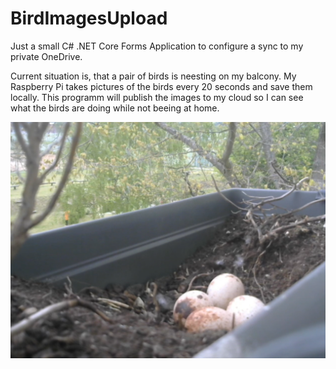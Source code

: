 # BirdImagesUpload

Just a small C# .NET Core Forms Application to configure a sync to my private OneDrive.

Current situation is, that a pair of birds is neesting on my balcony. My Raspberry Pi takes pictures of the birds every 20 seconds and save them locally.
This programm will publish the images to my cloud so I can see what the birds are doing while not beeing at home.


![Eggs](https://github.com/jheinath/BirdImagesUpload/blob/master/Images/Eggs.png?raw=true)
